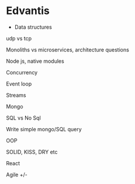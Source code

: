 # Edvantis

+ Data structures

udp vs tcp

Monoliths vs microservices, architecture questions

Node js, native modules

Concurrency

Event loop

Streams

Mongo

SQL vs No Sql

Write simple mongo/SQL query

OOP

SOLID, KISS, DRY etc

React

Agile +/-
